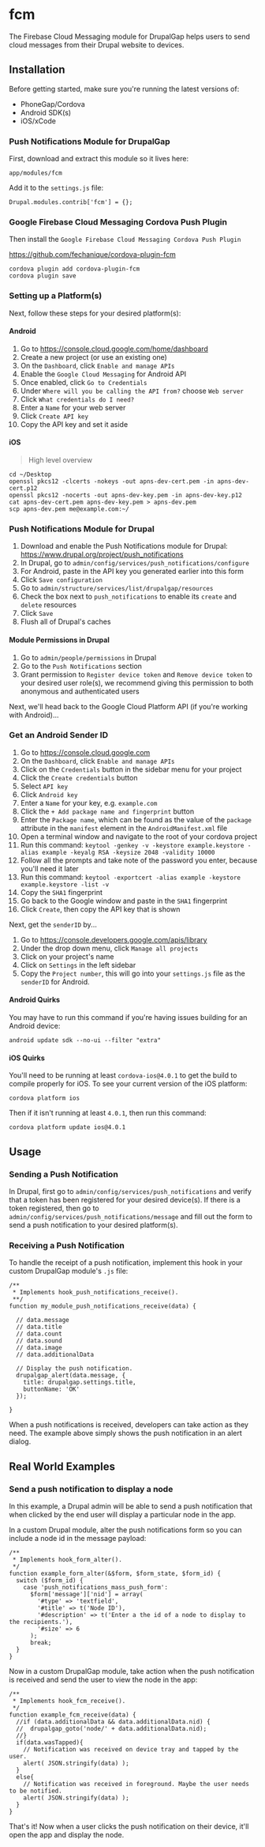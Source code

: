 # fcm

The Firebase Cloud Messaging module for DrupalGap helps users to send cloud messages from their Drupal website to devices.

## Installation

Before getting started, make sure you're running the latest versions of:

- PhoneGap/Cordova
- Android SDK(s)
- iOS/xCode

### Push Notifications Module for DrupalGap

First, download and extract this module so it lives here:

`app/modules/fcm`

Add it to the `settings.js` file:

`Drupal.modules.contrib['fcm'] = {};`

### Google Firebase Cloud Messaging Cordova Push Plugin

Then install the `Google Firebase Cloud Messaging Cordova Push Plugin`

https://github.com/fechanique/cordova-plugin-fcm

```
cordova plugin add cordova-plugin-fcm
cordova plugin save
```

### Setting up a Platform(s)

Next, follow these steps for your desired platform(s):

#### Android

1. Go to https://console.cloud.google.com/home/dashboard
2. Create a new project (or use an existing one)
3. On the `Dashboard`, click `Enable and manage APIs`
4. Enable the `Google Cloud Messaging` for Android API
5. Once enabled, click `Go to Credentials`
6. Under `Where will you be calling the API from?` choose `Web server`
7. Click `What credentials do I need?`
8. Enter a `Name` for your web server
9. Click `Create API key`
10. Copy the API key and set it aside

#### iOS

> High level overview

```
cd ~/Desktop
openssl pkcs12 -clcerts -nokeys -out apns-dev-cert.pem -in apns-dev-cert.p12 
openssl pkcs12 -nocerts -out apns-dev-key.pem -in apns-dev-key.p12 
cat apns-dev-cert.pem apns-dev-key.pem > apns-dev.pem
scp apns-dev.pem me@example.com:~/
```

### Push Notifications Module for Drupal

1. Download and enable the Push Notifications module for Drupal: https://www.drupal.org/project/push_notifications
2. In Drupal, go to `admin/config/services/push_notifications/configure`
3. For Android, paste in the API key you generated earlier into this form
4. Click `Save configuration`
5. Go to `admin/structure/services/list/drupalgap/resources`
6. Check the box next to `push_notifications` to enable its `create` and `delete` resources
7. Click `Save`
8. Flush all of Drupal's caches

#### Module Permissions in Drupal

1. Go to `admin/people/permissions` in Drupal
2. Go to the `Push Notifications` section
3. Grant permission to `Register device token` and `Remove device token` to your desired user role(s), we recommend giving this permission to both anonymous and authenticated users

Next, we'll head back to the Google Cloud Platform API (if you're working with Android)...

### Get an Android Sender ID

1. Go to https://console.cloud.google.com
2. On the `Dashboard`, click `Enable and manage APIs`
3. Click on the `Credentials` button in the sidebar menu for your project
4. Click the `Create credentials` button
5. Select `API key`
6. Click `Android key`
7. Enter a `Name` for your key, e.g. `example.com`
8. Click the `+ Add package name and fingerprint` button
9. Enter the `Package name`, which can be found as the value of the `package` attribute in the `manifest` element in the `AndroidManifest.xml` file
10. Open a terminal window and navigate to the root of your cordova project
11. Run this command: `keytool -genkey -v -keystore example.keystore -alias example -keyalg RSA -keysize 2048 -validity 10000`
12. Follow all the prompts and take note of the password you enter, because you'll need it later
13. Run this command: `keytool -exportcert -alias example -keystore example.keystore -list -v`
14. Copy the `SHA1` fingerprint
15. Go back to the Google window and paste in the `SHA1` fingerprint
16. Click `Create`, then copy the API key that is shown

Next, get the `senderID` by...

1. Go to https://console.developers.google.com/apis/library
2. Under the drop down menu, click `Manage all projects`
3. Click on your project's name
4. Click on `Settings` in the left sidebar
5. Copy the `Project number`, this will go into your `settings.js` file as the `senderID` for Android.

#### Android Quirks

You may have to run this command if you're having issues building for an Android device:

```
android update sdk --no-ui --filter "extra"
```

#### iOS Quirks

You'll need to be running at least `cordova-ios@4.0.1` to get the build to compile properly for iOS. To see your current version of the iOS platform:

```
cordova platform ios
```

Then if it isn't running at least `4.0.1`, then run this command:

```
cordova platform update ios@4.0.1
```

## Usage

### Sending a Push Notification

In Drupal, first go to `admin/config/services/push_notifications` and verify that a token has been registered for your
desired device(s). If there is a token registered, then go to  `admin/config/services/push_notifications/message` and
fill out the form to send a push notification to your desired platform(s).

### Receiving a Push Notification

To handle the receipt of a push notification, implement this hook in your custom DrupalGap module's `.js` file:

```
/**
 * Implements hook_push_notifications_receive().
 **/
function my_module_push_notifications_receive(data) {

  // data.message
  // data.title
  // data.count
  // data.sound
  // data.image
  // data.additionalData
  
  // Display the push notification.
  drupalgap_alert(data.message, {
    title: drupalgap.settings.title,
    buttonName: 'OK'
  });
  
}
```

When a push notifications is received, developers can take action as they need. The example above simply shows the push notification in an alert dialog.

## Real World Examples

### Send a push notification to display a node

In this example, a Drupal admin will be able to send a push notification that when clicked by the end user will display a particular node in the app.

In a custom Drupal module, alter the push notifications form so you can include a node id in the message payload:

```
/**
 * Implements hook_form_alter().
 */
function example_form_alter(&$form, $form_state, $form_id) {
  switch ($form_id) {
    case 'push_notifications_mass_push_form':
      $form['message']['nid'] = array(
        '#type' => 'textfield',
        '#title' => t('Node ID'),
        '#description' => t('Enter a the id of a node to display to the recipients.'),
        '#size' => 6
      );
      break;
  }
}
```

Now in a custom DrupalGap module, take action when the push notification is received and send the user to view the node in the app:

```
/**
 * Implements hook_fcm_receive().
 */
function example_fcm_receive(data) {
  //if (data.additionalData && data.additionalData.nid) {
  //  drupalgap_goto('node/' + data.additionalData.nid);
  //}
  if(data.wasTapped){
    // Notification was received on device tray and tapped by the user.
    alert( JSON.stringify(data) );
  }
  else{
    // Notification was received in foreground. Maybe the user needs to be notified.
    alert( JSON.stringify(data) );
  }
}
```

That's it! Now when a user clicks the push notification on their device, it'll open the app and display the node.

